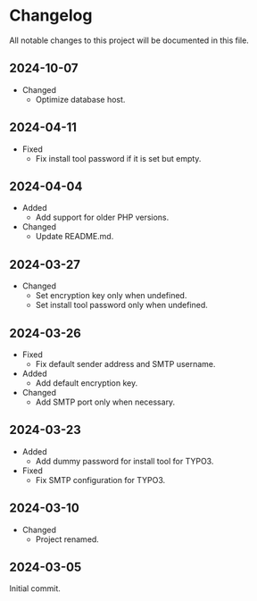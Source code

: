 # Changelog
All notable changes to this project will be documented in this file.

## 2024-10-07
* Changed
  * Optimize database host.

## 2024-04-11
* Fixed
  * Fix install tool password if it is set but empty.

## 2024-04-04
* Added
  * Add support for older PHP versions.
* Changed
  * Update README.md.

## 2024-03-27
* Changed
  * Set encryption key only when undefined.
  * Set install tool password only when undefined.

## 2024-03-26
* Fixed
  * Fix default sender address and SMTP username.
* Added
  * Add default encryption key.
* Changed
  * Add SMTP port only when necessary.

## 2024-03-23
* Added
  * Add dummy password for install tool for TYPO3.
* Fixed
  * Fix SMTP configuration for TYPO3.

## 2024-03-10
* Changed
  * Project renamed.

## 2024-03-05
Initial commit.
